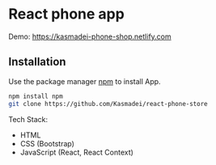 # React phone app
Demo: https://kasmadei-phone-shop.netlify.com

## Installation

Use the package manager [npm](https://www.npmjs.com/) to install App.

```bash
npm install npm
git clone https://github.com/Kasmadei/react-phone-store
```
Tech Stack:
- HTML
- CSS (Bootstrap)
- JavaScript (React, React Context)

